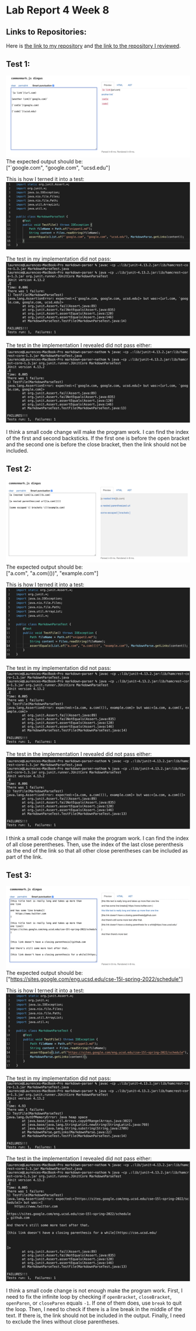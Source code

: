 # Lab Report 4 Week 8
## Links to Repositories:
Here is [the link to my repository](https://github.com/yuy040/markdown-parser) and [the link to the repository I reviewed](https://github.com/nathom/markdown-parser).

## Test 1:
![Test1](Test1.png)
The expected output should be:\
["`google.com", "google.com", "ucsd.edu"]

This is how I terned it into a test:
![Turned1](Turned1.png)

The test in my implementation did not pass:
![Test1.1](Test1.1.png)

The test in the implementation I revealed did not pass either:
![Test1.2](Test1.2.png)

I think a small code change will make the program work. I can find the index of the first and second backsticks. If the first one is before the open bracket and the second one is before the close bracket, then the link should not be included.

## Test 2:
![Test2](Test2.png)
The expected output should be:\
["a.com", "a.com(())", "example.com"]

This is how I terned it into a test:
![Turned2](Turned2.png)

The test in my implementation did not pass:
![Test2.1](Test2.1.png)

The test in the implementation I revealed did not pass either:
![Test2.2](Test2.2.png)

I think a small code change will make the program work. I can find the index of all close perentheses. Then, use the index of the last close perenthesis as the end of the link so that all other close perentheses can be included as part of the link.

## Test 3:
![Test3](Test3.png)
The expected output should be:\
["https://sites.google.com/eng.ucsd.edu/cse-15l-spring-2022/schedule"]

This is how I terned it into a test:
![Turned3](Turned3.png)

The test in my implementation did not pass:
![Test3.1](Test3.1.png)

The test in the implementation I revealed did not pass either:
![Test3.2](Test3.2.png)

I think a small code change is not enough make the program work. First, I need to fix the infinite loop by checking if `openBracket`, `closeBracket`, `openParen`, or `closeParen` equals `-1`. If one of them does, use `break` to quit the loop. Then, I need to check if there is a line break in the middle of the text. If there is, the link should not be included in the output. Finally, I need to exclude the lines without close parentheses.